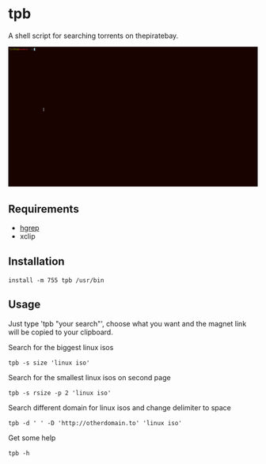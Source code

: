 # tpb
A shell script for searching torrents on thepiratebay.

![example](example.gif)

## Requirements

 - [hgrep](https://github.com/TUVIMEN/hgrep)
 - xclip

## Installation
    install -m 755 tpb /usr/bin

## Usage

Just type 'tpb "your search"', choose what you want and the magnet link will be copied to your clipboard.

Search for the biggest linux isos

    tpb -s size 'linux iso'

Search for the smallest linux isos on second page

    tpb -s rsize -p 2 'linux iso'

Search different domain for linux isos and change delimiter to space

    tpb -d ' ' -D 'http://otherdomain.to' 'linux iso'

Get some help

    tpb -h
